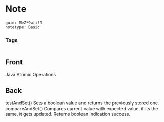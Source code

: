 # Note
```
guid: MeZ*9w[i?9
notetype: Basic
```

### Tags
```
```

## Front
Java Atomic Operations

## Back
testAndSet() Sets a boolean value and returns the previously stored one.
compareAndSet() Compares current value with expected value, if its the same, it gets updated. Returns boolean indication success.
